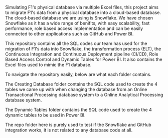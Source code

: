 Simulating F1's physical database via multiple Excel files, this project aims to migrate F1's data from a physical database into a cloud-based database. The cloud-based database we are using is Snowflake. We have chosen Snowflake as it has a wide range of benifits, with easy scalability, fast performance, role based access implementation and can be easily connected to other applications such as GitHub and Power BI.

This repository contains all the SQL codes our team has used for the migration of F1's data into Snowflake, the transformation process (ELT), the Continuous Integration and Continuous Deployment pipeline (CI/CD), Role Based Access Control and Dynamic Tables for Power BI. It also contains the Excel files used to mimic the F1 database.

To navigate the repository easily, below are what each folder contains.

The Creating Database folder contains the SQL code used to create the 4 tables we came up with when changing the database from an Online Transactional Processing database system to a Online Analytical Processing database system.

The Dynamic Tables folder contains the SQL code used to create the 4 dynamic tables to be used in Power BI.

The repo folder here is purely used to test if the Snowflake and GitHub integration works, it is not related to any database code at all.
